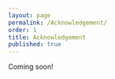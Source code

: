 ```yaml
---
layout: page
permalink: /Acknowledgement/
order: 1
title: Acknowledgement
published: true
---
```

Coming soon!

